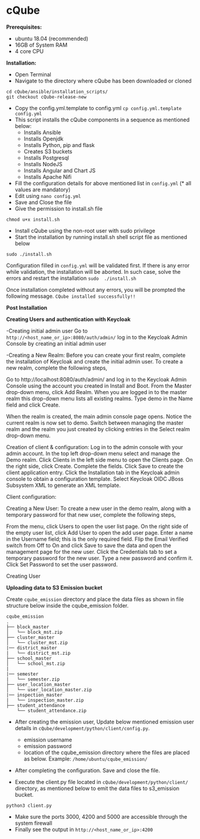 <h1>cQube</h1>

<b>Prerequisites:</b>
- ubuntu 18.04 (recommended)
- 16GB of System RAM
- 4 core CPU

<b>Installation:</b>
- Open Terminal
- Navigate to the directory where cQube has been downloaded or cloned 
```
cd cQube/ansible/installation_scripts/
git checkout cQube-release-new
```
- Copy the config.yml.template to config.yml 
`cp config.yml.template config.yml`
- This script installs the cQube components in a sequence as mentioned below:
  - Installs Ansible
  - Installs Openjdk
  - Installs Python, pip and flask
  - Creates S3 buckets
  - Installs Postgresql
  - Installs NodeJS
  - Installs Angular and Chart JS
  - Installs Apache Nifi
- Fill the configuration details for above mentioned list in `config.yml` (* all values are mandatory)
- Edit using `nano config.yml`
- Save and Close the file
- Give the permission to install.sh file
```
chmod u+x install.sh
```
- Install cQube using the non-root user with sudo privilege
- Start the installation by running install.sh shell script file as mentioned below
```
sudo ./install.sh
```
Configuration filled in `config.yml` will be validated first. If there is any error while validation, the installation will be aborted. In such case, solve the errors and restart the installation `sudo  ./install.sh`

Once installation completed without any errors, you will be prompted the following message. 
```CQube installed successfully!!``` 


<b>Post Installation </b>

<b> Creating Users and authentication with Keycloak </b>

-Creating initial admin user
Go to ```http://<host_name_or_ip>:8080/auth/admin/``` log in to the Keycloak Admin Console by creating an initial admin user

-Creating a New Realm:
Before you can create your first realm, complete the installation of Keycloak and create the initial admin user.
To create a new realm, complete the following steps,

Go to http://localhost:8080/auth/admin/ and log in to the Keycloak Admin Console using the account you created in Install and Boot. 
From the Master drop-down menu, click Add Realm. When you are logged in to the master realm this drop-down menu lists all existing realms. 
Type demo in the Name field and click Create.

When the realm is created, the main admin console page opens. Notice the current realm is now set to demo. Switch between managing the master realm and the realm you just created by clicking entries in the Select realm drop-down menu.


Creation of client & configuration:
Log in to the admin console with your admin account. 
In the top left drop-down menu select and manage the Demo realm. 
Click Clients in the left side menu to open the Clients page.
On the right side, click Create.
Complete the fields.
Click Save to create the client application entry. 
Click the Installation tab in the Keycloak admin console to obtain a configuration template. 
Select Keycloak OIDC JBoss Subsystem XML to generate an XML template. 



Client configuration:

Creating a New User:
To create a new user in the demo realm, along with a temporary password for that new user, complete the following steps,

From the menu, click Users to open the user list page. 
On the right side of the empty user list, click Add User to open the add user page. 
Enter a name in the Username field; this is the only required field. Flip the Email Verified switch from Off to On and click Save to save the data and open the management page for the new user.
 Click the Credentials tab to set a temporary password for the new user. 
Type a new password and confirm it. 
Click Set Password to set the user password.

Creating User

<b>Uploading data to S3 Emission bucket</b>

Create `cqube_emission` directory and place the data files as shown in file structure below inside the cqube_emission folder.

```
cqube_emission
.
├── block_master
│   └── block_mst.zip
├── cluster_master
│   └── cluster_mst.zip
|── district_master
|   └── district_mst.zip
├── school_master
│   └── school_mst.zip
|
|── semester
|   └── semester.zip
├── user_location_master
│   └── user_location_master.zip
|── inspection_master
|   └── inspection_master.zip
├── student_attendance
    └── student_attendance.zip

```
- After creating the emission user, Update below mentioned emission user details in `cQube/development/python/client/config.py`.
  - emission username 
  - emission password
  - location of the cqube_emission directory where the files are placed as below. Example: `/home/ubuntu/cqube_emission/`

- After completing the configuration. Save and close the file.
- Execute the client.py file located in `cQube/development/python/client/` directory, as mentioned below to emit the data files to s3_emission bucket. 
```
python3 client.py
```
- Make sure the ports 3000, 4200 and 5000 are accessible through the system firewall
- Finally see the output in ```http://<host_name_or_ip>:4200```
